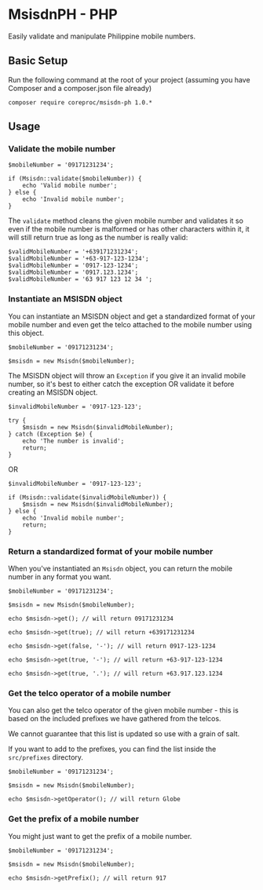 MsisdnPH - PHP
=====================

Easily validate and manipulate Philippine mobile numbers.

## Basic Setup

Run the following command at the root of your project (assuming you have Composer and a composer.json file already)

```
composer require coreproc/msisdn-ph 1.0.*
```

## Usage

### Validate the mobile number

```
$mobileNumber = '09171231234';

if (Msisdn::validate($mobileNumber)) {
    echo 'Valid mobile number';
} else {
    echo 'Invalid mobile number';
}
```

The `validate` method cleans the given mobile number and validates it so even if the mobile number is malformed or has other characters within it, it will still return true as long as the number is really valid:

```
$validMobileNumber = '+639171231234';
$validMobileNumber = '+63-917-123-1234';
$validMobileNumber = '0917-123-1234';
$validMobileNumber = '0917.123.1234';
$validMobileNumber = '63 917 123 12 34 ';
```

### Instantiate an MSISDN object

You can instantiate an MSISDN object and get a standardized format of your mobile number and even get the telco attached to the mobile number using this object.

```
$mobileNumber = '09171231234';

$msisdn = new Msisdn($mobileNumber);
```

The MSISDN object will throw an `Exception` if you give it an invalid mobile number, so it's best to either catch the exception OR validate it before creating an MSISDN object.

```
$invalidMobileNumber = '0917-123-123';

try {
    $msisdn = new Msisdn($invalidMobileNumber);
} catch (Exception $e) {
    echo 'The number is invalid';
    return;
}
```

OR

```
$invalidMobileNumber = '0917-123-123';

if (Msisdn::validate($invalidMobileNumber)) {
    $msisdn = new Msisdn($invalidMobileNumber);
} else {
    echo 'Invalid mobile number';
    return;
}
```


### Return a standardized format of your mobile number

When you've instantiated an `Msisdn` object, you can return the mobile number in any format you want.

```
$mobileNumber = '09171231234';

$msisdn = new Msisdn($mobileNumber);

echo $msisdn->get(); // will return 09171231234

echo $msisdn->get(true); // will return +639171231234

echo $msisdn->get(false, '-'); // will return 0917-123-1234

echo $msisdn->get(true, '-'); // will return +63-917-123-1234

echo $msisdn->get(true, '.'); // will return +63.917.123.1234

```

### Get the telco operator of a mobile number

You can also get the telco operator of the given mobile number - this is based on the included prefixes we have gathered from the telcos.

We cannot guarantee that this list is updated so use with a grain of salt.

If you want to add to the prefixes, you can find the list inside the `src/prefixes` directory.

```
$mobileNumber = '09171231234';

$msisdn = new Msisdn($mobileNumber);

echo $msisdn->getOperator(); // will return Globe

```

### Get the prefix of a mobile number

You might just want to get the prefix of a mobile number.

```
$mobileNumber = '09171231234';

$msisdn = new Msisdn($mobileNumber);

echo $msisdn->getPrefix(); // will return 917

```